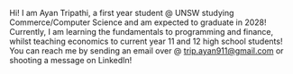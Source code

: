 Hi! I am Ayan Tripathi, a first year student @ UNSW studying Commerce/Computer Science and am expected to graduate in 2028! Currently, I am learning the fundamentals to programming and finance, whilst teaching economics to current year 11 and 12 high school students! You can reach me by sending an email over @ trip.ayan911@gmail.com or shooting a message on LinkedIn!
